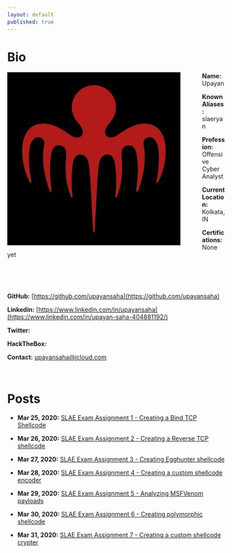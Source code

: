 ```yaml
---
layout: default
published: true
---
```


# Bio

<img style="padding-right: 50px;" align="left" src="assets/images/logo.jpeg">

**Name:** Upayan

**Known Aliases:** slaeryan

**Profession:** Offensive Cyber Analyst

**Current Location:** Kolkata, IN

**Certifications:** None yet

<br clear="left"/>
<br />
<br />

**GitHub:** [https://github.com/upayansaha](https://github.com/upayansaha)

**Linkedin:** [https://www.linkedin.com/in/upayansaha](https://www.linkedin.com/in/upayan-saha-404881192/)

**Twitter:**

**HackTheBox:** <script src="https://www.hackthebox.eu/badge/255823"></script>

**Contact:** upayansaha@icloud.com

<br />

# Posts
- **Mar 25, 2020:** [SLAE Exam Assignment 1 - Creating a Bind TCP Shellcode](./posts/slae-assignment1-blogpost.html)

- **Mar 26, 2020:** [SLAE Exam Assignment 2 - Creating a Reverse TCP shellcode](./posts/slae-assignment2-blogpost.html)

- **Mar 27, 2020:** [SLAE Exam Assignment 3 - Creating Egghunter shellcode](./posts/slae-assignment3-blogpost.html)

- **Mar 28, 2020:** [SLAE Exam Assignment 4 - Creating a custom shellcode encoder](./posts/slae-assignment4-blogpost.html)

- **Mar 29, 2020:** [SLAE Exam Assignment 5 - Analyzing MSFVenom payloads](./posts/slae-assignment5-blogpost.html)

- **Mar 30, 2020:** [SLAE Exam Assignment 6 - Creating polymorphic shellcode](./posts/slae-assignment6-blogpost.html)

- **Mar 31, 2020:** [SLAE Exam Assignment 7 - Creating a custom shellcode crypter](./posts/slae-assignment7-blogpost.html)
